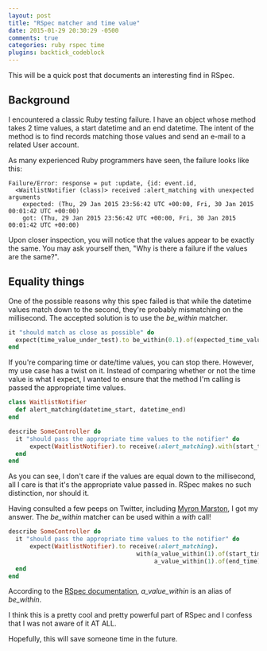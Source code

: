 ```yaml
---
layout: post
title: "RSpec matcher and time value"
date: 2015-01-29 20:30:29 -0500
comments: true
categories: ruby rspec time
plugins: backtick_codeblock
---
```


This will be a quick post that documents an interesting find in RSpec.

## Background

I encountered a classic Ruby testing failure. I have an object whose method takes 2 time values, a start datetime and an end datetime. The intent of the method is to find records matching those values and send an e-mail to a related User account.

As many experienced Ruby programmers have seen, the failure looks like this:

```
Failure/Error: response = put :update, {id: event.id,
  <WaitlistNotifier (class)> received :alert_matching with unexpected arguments
    expected: (Thu, 29 Jan 2015 23:56:42 UTC +00:00, Fri, 30 Jan 2015 00:01:42 UTC +00:00)
    got: (Thu, 29 Jan 2015 23:56:42 UTC +00:00, Fri, 30 Jan 2015 00:01:42 UTC +00:00)
```

Upon closer inspection, you will notice that the values appear to be exactly the same. You may ask yourself then, "Why is there a failure if the values are the same?".

## Equality things

One of the possible reasons why this spec failed is that while the datetime values match down to the second, they're probably mismatching on the millisecond. The accepted solution is to use the *be_within* matcher.

``` ruby
it "should match as close as possible" do
  expect(time_value_under_test).to be_within(0.1).of(expected_time_value)
end
```
If you're comparing time or date/time values, you can stop there. However, my use case has a twist on it. Instead of comparing whether or not the time value is what I expect, I wanted to ensure that the method I'm calling is passed the appropriate time values.

``` ruby
class WaitlistNotifier
  def alert_matching(datetime_start, datetime_end)
end

describe SomeController do
  it "should pass the appropriate time values to the notifier" do
      expect(WaitlistNotifier).to receive(:alert_matching).with(start_time, end_time)
  end
end
```

As you can see, I don't care if the values are equal down to the millisecond, all I care is that it's the appropriate value passed in. RSpec makes no such distinction, nor should it.

Having consulted a few peeps on Twitter, including [Myron Marston](https://twitter.com/myronmarston), I got my answer. The *be_within* matcher can be used within a *with* call!

``` ruby
describe SomeController do
  it "should pass the appropriate time values to the notifier" do
      expect(WaitlistNotifier).to receive(:alert_matching).
      								with(a_value_within(1).of(start_time),
      								     a_value_within(1).of(end_time))
  end
end
```
According to the [RSpec documentation](http://rspec.info/documentation/3.2/rspec-expectations/RSpec/Matchers.html#be_within-instance_method), *a_value_within* is an alias of *be_within*.

I think this is a pretty cool and pretty powerful part of RSpec and I confess that I was not aware of it AT ALL.

Hopefully, this will save someone time in the future.